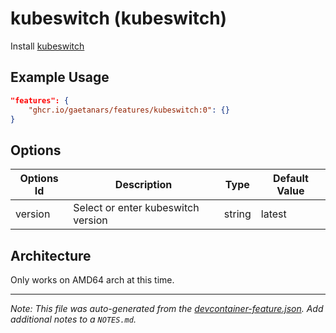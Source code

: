 
# kubeswitch (kubeswitch)

Install [kubeswitch](https://github.com/danielfoehrKn/kubeswitch)

## Example Usage

```json
"features": {
    "ghcr.io/gaetanars/features/kubeswitch:0": {}
}
```

## Options

| Options Id | Description | Type | Default Value |
|-----|-----|-----|-----|
| version | Select or enter kubeswitch version | string | latest |

## Architecture

Only works on AMD64 arch at this time.

---

_Note: This file was auto-generated from the [devcontainer-feature.json](https://github.com/gaetanars/features/blob/main/src/kubeswitch/devcontainer-feature.json).  Add additional notes to a `NOTES.md`._
